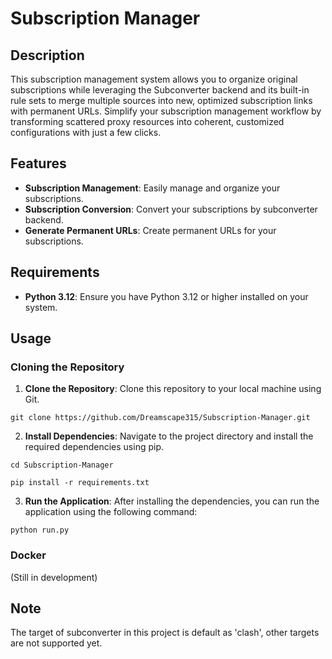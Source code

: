 # Subscription Manager

## Description

This subscription management system allows you to organize original subscriptions while
leveraging the Subconverter backend and its built-in rule sets to merge multiple sources
into new, optimized subscription links with permanent URLs. Simplify your subscription management
workflow by transforming scattered proxy resources into coherent, customized configurations with
just a few clicks.

## Features

- **Subscription Management**: Easily manage and organize your subscriptions.
- **Subscription Conversion**: Convert your subscriptions by subconverter backend.
- **Generate Permanent URLs**: Create permanent URLs for your subscriptions.



## Requirements

- **Python 3.12**: Ensure you have Python 3.12 or higher installed on your system.

## Usage

### Cloning the Repository

1. **Clone the Repository**: Clone this repository to your local machine using Git.
```
git clone https://github.com/Dreamscape315/Subscription-Manager.git
```
2. **Install Dependencies**: Navigate to the project directory and install the required dependencies using pip.

```
cd Subscription-Manager
```

```
pip install -r requirements.txt
```
3. **Run the Application**: After installing the dependencies, you can run the application using the following command:
```
python run.py
```

### Docker

(Still in development)


## Note

The target of subconverter in this project is default as 'clash', other targets are not supported yet.
